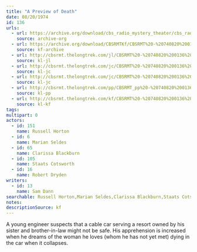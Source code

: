 ```yaml
---
title: "A Preview of Death"
date: 08/20/1974
id: 136
urls: 
  - url: https://archive.org/download/cbs_radio_mystery_theater/cbs_radio_mystery_theater-0101-0150.zip/cbs_radio_mystery_theater-0101-0150%2Fcbsrmt_0136_a_preview_of_death.mp3
    source: archive-org
  - url: https://archive.org/download/CBSRMTKf/CBSRMT%20-%20740820%200136%20A%20Preview%20Of%20Death_kf.mp3
    source: kf-archive
  - url: http://cbsrmt.thelongtrek.com/jl/CBSRMT%20-%20740820%200136%20A%20Preview%20Of%20Death_jl.mp3
    source: kl-jl
  - url: http://cbsrmt.thelongtrek.com/jc/CBSRMT%20-%20740820%200136%20Preview%20Of%20Death%20vbr%20kb_jc.mp3
    source: kl-jc
  - url: http://cbsrmt.thelongtrek.com/jc/CBSRMT%20-%20740820%200136%20Preview%20of%20Death%20vbr%20df_jc.mp3
    source: kl-jc
  - url: http://cbsrmt.thelongtrek.com/pp/CBSRMT_pp%20-%20740820%200136%20A%20Preview%20of%20Death.mp3
    source: kl-pp
  - url: http://cbsrmt.thelongtrek.com/kf/CBSRMT%20-%20740820%200136%20A%20Preview%20Of%20Death_kf.mp3
    source: kl-kf
tags: 
multipart: 0
actors:  
  - id: 151
    name: Russell Horton  
  - id: 6
    name: Marian Seldes  
  - id: 65
    name: Clarissa Blackburn  
  - id: 105
    name: Staats Cotsworth  
  - id: 16
    name: Robert Dryden
writers:  
  - id: 13
    name: Sam Dann
searchable: Russell Horton,Marian Seldes,Clarissa Blackburn,Staats Cotsworth,Robert Dryden Sam Dann
notes: 
descriptionSource: kf
---
```

A young engineer suspects that a cable car serving a resort owned by his sister and brother-in-law might not be safe. His apprehension is increased when he dreams of the woman he loves (whom he has not yet met) dying in the car when it collapses.